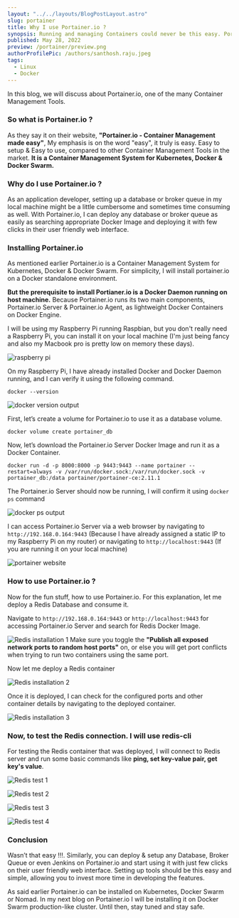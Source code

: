 ```yaml
---
layout: "../../layouts/BlogPostLayout.astro"
slug: portainer
title: Why I use Portainer.io ?
synopsis: Running and managing Containers could never be this easy. Portainer.io is a Container Management System that is easy to install and easy to operate on your own for your local development.
published: May 28, 2022
preview: /portainer/preview.png
authorProfilePic: /authors/santhosh.raju.jpeg
tags:
  - Linux
  - Docker
---
```


In this blog, we will discuss about Portainer.io, one of the many Container Management Tools.

### So what is Portainer.io ?

As they say it on their website, **"Portainer.io - Container Management made easy"**, My emphasis is on the word "easy", it truly is easy. Easy to setup & Easy to use, compared to other Container Management Tools in the market. **It is a Container Management System for Kubernetes, Docker & Docker Swarm.**

### Why do I use Portainer.io ?

As an application developer, setting up a database or broker queue in my local machine might be a little cumbersome and sometimes time consuming as well. With Portainer.io, I can deploy any database or broker queue as easily as searching appropriate Docker Image and deploying it with few clicks in their user friendly web interface.

### Installing Portainer.io

As mentioned earlier Portainer.io is a Container Management System for Kubernetes, Docker & Docker Swarm. For simplicity, I will install portainer.io on a Docker standalone environment.

**But the prerequisite to install Portianer.io is a Docker Daemon running on host machine.** Because Portainer.io runs its two main components, Portainer.io Server & Portainer.io Agent, as lightweight Docker Containers on Docker Engine.

I will be using my Raspberry Pi running Raspbian, but you don't really need a Raspberry Pi, you can install it on your local machine (I'm just being fancy and also my Macbook pro is pretty low on memory these days).

![raspberry pi](/portainer/raspberry-pi.jpeg)

On my Raspberry Pi, I have already installed Docker and Docker Daemon running, and I can verify it using the following command.

```shell
docker --version
```

![docker version output](/portainer/docker-version-output.png)

First, let’s create a volume for Portainer.io to use it as a database volume.

```shell
docker volume create portainer_db
```

Now, let’s download the Portainer.io Server Docker Image and run it as a Docker Container.

```shell
docker run -d -p 8000:8000 -p 9443:9443 --name portainer --restart=always -v /var/run/docker.sock:/var/run/docker.sock -v portainer_db:/data portainer/portainer-ce:2.11.1
```

The Portainer.io Server should now be running, I will confirm it using `docker ps` command

![docker ps output](/portainer/docker-ps-output.png)

I can access Portainer.io Server via a web browser by navigating to `http://192.168.0.164:9443` (Because I have already assigned a static IP to my Raspberry Pi on my router) or navigating to `http://localhost:9443` (If you are running it on your local machine)

![portainer website](/portainer/portainer-website.png)

### How to use Portainer.io ?

Now for the fun stuff, how to use Portainer.io. For this explanation, let me deploy a Redis Database and consume it.

Navigate to `http://192.168.0.164:9443` or `http://localhost:9443` for accessing Portainer.io Server and search for Redis Docker Image.

![Redis installation 1](/portainer/redis-installation-1.png)
Make sure you toggle the **"Publish all exposed network ports to random host ports"** on, or else you will get port conflicts when trying to run two containers using the same port.

Now let me deploy a Redis container

![Redis installation 2](/portainer/redis-installation-2.png)

Once it is deployed, I can check for the configured ports and other container details by navigating to the deployed container.

![Redis installation 3](/portainer/redis-installation-3.png)

### Now, to test the Redis connection. I will use redis-cli

For testing the Redis container that was deployed, I will connect to Redis server and run some basic commands like **ping, set key-value pair, get key's value**.

![Redis test 1](/portainer/redis-test-1.png)

![Redis test 2](/portainer/redis-test-2.png)

![Redis test 3](/portainer/redis-test-3.png)

![Redis test 4](/portainer/redis-test-4.png)

### Conclusion

Wasn’t that easy !!!. Similarly, you can deploy & setup any Database, Broker Queue or even Jenkins on Portainer.io and start using it with just few clicks on their user friendly web interface. Setting up tools should be this easy and simple, allowing you to invest more time in developing the features.

As said earlier Portainer.io can be installed on Kubernetes, Docker Swarm or Nomad. In my next blog on Portainer.io I will be installing it on Docker Swarm production-like cluster. Until then, stay tuned and stay safe.

